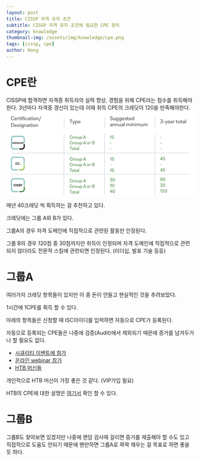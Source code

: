 ```yaml
---
layout: post
title: CISSP 자격 유지 조건
subtitle: CISSP 자격 유지 조건에 필요한 CPE 정리
category: knowledge
thumbnail-img: /assets/img/knowledge/cpe.png
tags: [cissp, cpe]
author: Hong
---
```


# CPE란

CISSP에 합격하면 자격증 취득자의 실력 향상, 경험을 위해 CPE라는 점수를 취득해야 한다.
3년마다 자격증 갱신이 있는데 이때 취득 CPE의 크레딧이 120을 만족해야한다.
![cpe](/assets/img/knowledge/cpe.png)

매년 40크레딧 씩 획득하는 걸 추천하고 있다.

크레딧에는 그룹 A와 B가 있다.

그룹A의 경우 자격 도메인에 직접적으로 관련된 활동만 인정된다.

그룹 B의 경우 120점 중 30점까지만 취득이 인정되며 자격 도메인에 직접적으로 관련되지 않더라도 전문적 스킬에 관련되면 인정된다. (리더십, 발표 기술 등등)

# 그룹A

여러가지 크레딧 항목들이 있지만 이 중 돈이 안들고 현실적인 것을 추려보았다.

1시간에 1CPE를 획득 할 수 있다.

아래의 항목들은 신청할 때 ISC아이디를 입력하면 자동으로 CPE가 등록된다.

자동으로 등록되는 CPE들은 나중에 검증(Audit)에서 제외되기 때문에 증거를 남겨두거나 할 필요도 없다.

- [시큐리티 이벤트에 참가](https://www.isc2.org/professional-development/events?utm_source=isc2&utm_medium=textlink&utm_campaign=GBL-MBR-CPE&utm_term=CPE%20Handbook_secure%20events&utm_content=events)
- [온라인 webinar 참가](https://www.isc2.org/professional-development/webinars?utm_source=isc2&utm_medium=textlink&utm_campaign=GBL-MBR-CPE&utm_term=Webinars_CPE%20Handbook&utm_content=webinar)
- [HTB 머신들](https://help.hackthebox.com/en/articles/5188692-cpe-allocation-htb-labs)

개인적으로 HTB 머신이 가장 좋은 것 같다. (VIP가입 필요)

HTB의 CPE에 대한 설명은 [여기서](https://help.hackthebox.com/en/articles/5188692-cpe-allocation-htb-labs) 확인 할 수 있다.

# 그룹B

그룹B도 찾아보면 있겠지만 나중에 랜덤 검사때 걸리면 증거를 제출해야 할 수도 있고 직접적으로 도움도 안되기 때문에 왠만하면 그룹A로 꽉꽉 채우는 걸 목표로 하면 좋을 듯 하다.
